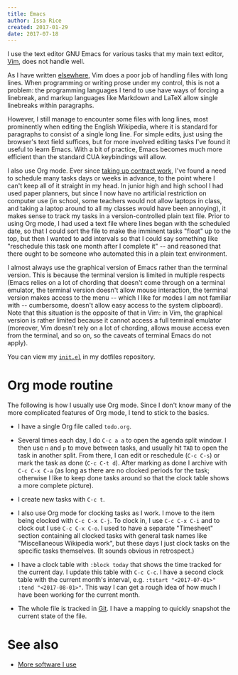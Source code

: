 ```yaml
---
title: Emacs
author: Issa Rice
created: 2017-01-29
date: 2017-07-18
---
```


I use the text editor GNU Emacs for various tasks that my main text editor,
[Vim](vim), does not handle well.

As I have written [elsewhere](http://vim.wikia.com/wiki/Working_with_long_lines?useskin=monobook),
Vim does a poor job of handling files with long lines.
When programming or writing prose under my control, this is not a problem:
the programming languages I tend to use have ways of forcing a linebreak, and
markup languages like Markdown and LaTeX allow single linebreaks within
paragraphs.

However, I still manage to encounter some files with long lines, most prominently
when editing the English Wikipedia, where it is standard for paragraphs to consist
of a single long line.
For simple edits, just using the browser's text field suffices, but for more involved
editing tasks I've found it useful to learn Emacs.
With a bit of practice, Emacs becomes much more efficient than the standard CUA
keybindings will allow.

I also use Org mode.
Ever since [taking up contract
work](https://contractwork.vipulnaik.com/worker.php?worker=Issa+Rice),
I've found a need to schedule many tasks days or weeks in advance, to
the point where I can't keep all of it straight in my head.
In junior high and high school I had used paper planners, but since
I now have no artificial restriction on computer use
(in school, some teachers would not allow laptops in class, and taking a laptop
around to all my classes would have been annoying), it makes sense to
track my tasks in a version-controlled plain text file.
Prior to using Org mode, I had used a text file where lines began with the
scheduled date, so that I could sort the file to make the imminent tasks
"float" up to the top, but then I wanted to add intervals so that I could say
something like "reschedule this task one month after I complete it" -- and
reasoned that there ought to be someone who automated this in a plain text
environment.

I almost always use the graphical version of Emacs rather than the terminal
version.
This is because the terminal version is limited in multiple respects (Emacs
relies on a lot of chording that doesn't come through on a terminal emulator,
the terminal version doesn't allow mouse interaction, the terminal version
makes access to the menu -- which I like for modes I am not familiar with --
cumbersome, doesn't allow easy access to the system clipboard).
Note that this situation is the opposite of that in Vim: in Vim, the graphical
version is rather limited because it cannot access a full terminal emulator
(moreover, Vim doesn't rely on a lot of chording, allows mouse access even from
the terminal, and so on, so the caveats of terminal Emacs do not apply).

You can view my [`init.el`](https://github.com/riceissa/dotfiles/blob/master/.emacs.d/init.el)
in my dotfiles repository.

# Org mode routine

The following is how I usually use Org mode.
Since I don't know many of the more complicated features of Org mode,
I tend to stick to the basics.

-   I have a single Org file called `todo.org`.

-   Several times each day, I do `C-c a a` to open the agenda split window.
    I then use `n` and `p` to move between tasks, and usually hit `TAB` to
    open the task in another split.
    From there, I can edit or reschedule (`C-c C-s`) or mark the task as
    done (`C-c C-t d`).
    After marking as done I archive with `C-c C-x C-a` (as long as there are no
    clocked periods for the task; otherwise I like to keep done tasks around so
    that the clock table shows a more complete picture).

-   I create new tasks with `C-c t`.

-   I also use Org mode for clocking tasks as I work.
    I move to the item being clocked with `C-c C-x C-j`.
    To clock in, I use `C-c C-x C-i` and to clock out
    I use `C-c C-x C-o`.
    I used to have a separate "Timesheet" section containing all clocked tasks
    with general task names like "Miscellaneous Wikipedia work", but these days
    I just clock tasks on the specific tasks themselves. (It sounds obvious in
    retrospect.)

-   I have a clock table with `:block today` that shows the time tracked for
    the current day.
    I update this table with `C-c C-c`.
    I have a second clock table with the current month's interval, e.g.
    `:tstart "<2017-07-01>" :tend "<2017-08-01>"`. This way I can get a rough
    idea of how much I have been working for the current month.

-   The whole file is tracked in [Git](git).
    I have a mapping to quickly snapshot the current state of the file.

# See also

- [More software I use](software)

